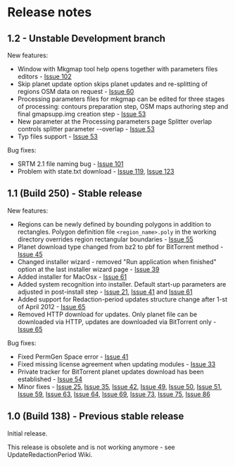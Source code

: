 # Release notes #

## 1.2 - Unstable Development branch ##
New features:

  * Window with Mkgmap tool help opens together with parameters files editors - [Issue 102](https://code.google.com/p/osm2garmin/issues/detail?id=102)
  * Skip planet update option skips planet updates and re-splitting of regions OSM data on request - [Issue 60](https://code.google.com/p/osm2garmin/issues/detail?id=60)
  * Processing parameters files for mkgmap can be edited for three stages of processing: contours preparation step, OSM maps authoring step and final gmapsupp.img creation step - [Issue 53](https://code.google.com/p/osm2garmin/issues/detail?id=53)
  * New parameter at the Processing parameters page Splitter overlap controls splitter parameter --overlap - [Issue 53](https://code.google.com/p/osm2garmin/issues/detail?id=53)
  * Typ files support - [Issue 53](https://code.google.com/p/osm2garmin/issues/detail?id=53)

Bug fixes:

  * SRTM 2.1 file naming bug - [Issue 101](https://code.google.com/p/osm2garmin/issues/detail?id=101)
  * Problem with state.txt download - [Issue 119](https://code.google.com/p/osm2garmin/issues/detail?id=119), [Issue 123](https://code.google.com/p/osm2garmin/issues/detail?id=123)

## 1.1 (Build 250) - Stable release ##
New features:

  * Regions can be newly defined by bounding polygons in addition to rectangles. Polygon definition file `<region_name>.poly` in the working directory overrides region rectangular boundaries - [Issue 55](https://code.google.com/p/osm2garmin/issues/detail?id=55)
  * Planet download type changed from bz2 to pbf for BitTorrent method - [Issue 45](https://code.google.com/p/osm2garmin/issues/detail?id=45)
  * Changed installer wizard - removed "Run application when finished" option at the last installer wizard page - [Issue 39](https://code.google.com/p/osm2garmin/issues/detail?id=39)
  * Added installer for MacOsx - [Issue 61](https://code.google.com/p/osm2garmin/issues/detail?id=61)
  * Added system recognition into installer. Default start-up parameters are adjusted in post-install step - [Issue 21](https://code.google.com/p/osm2garmin/issues/detail?id=21), [Issue 41](https://code.google.com/p/osm2garmin/issues/detail?id=41) and [Issue 61](https://code.google.com/p/osm2garmin/issues/detail?id=61)
  * Added support for Redaction-period updates structure change after 1-st of April 2012 - [Issue 65](https://code.google.com/p/osm2garmin/issues/detail?id=65)
  * Removed HTTP download for updates. Only planet file can be downloaded via HTTP, updates are downloaded via BitTorrent only - [Issue 65](https://code.google.com/p/osm2garmin/issues/detail?id=65)

Bug fixes:

  * Fixed PermGen Space error - [Issue 41](https://code.google.com/p/osm2garmin/issues/detail?id=41)
  * Fixed missing license agreement when updating modules - [Issue 33](https://code.google.com/p/osm2garmin/issues/detail?id=33)
  * Private tracker for BitTorrent planet updates download has been established - [Issue 54](https://code.google.com/p/osm2garmin/issues/detail?id=54)
  * Minor fixes - [Issue 25](https://code.google.com/p/osm2garmin/issues/detail?id=25), [Issue 35](https://code.google.com/p/osm2garmin/issues/detail?id=35), [Issue 42](https://code.google.com/p/osm2garmin/issues/detail?id=42), [Issue 49](https://code.google.com/p/osm2garmin/issues/detail?id=49), [Issue 50](https://code.google.com/p/osm2garmin/issues/detail?id=50), [Issue 51](https://code.google.com/p/osm2garmin/issues/detail?id=51), [Issue 59](https://code.google.com/p/osm2garmin/issues/detail?id=59), [Issue 63](https://code.google.com/p/osm2garmin/issues/detail?id=63), [Issue 64](https://code.google.com/p/osm2garmin/issues/detail?id=64), [Issue 69](https://code.google.com/p/osm2garmin/issues/detail?id=69), [Issue 73](https://code.google.com/p/osm2garmin/issues/detail?id=73), [Issue 75](https://code.google.com/p/osm2garmin/issues/detail?id=75), [Issue 86](https://code.google.com/p/osm2garmin/issues/detail?id=86)

## 1.0 (Build 138) - Previous stable release ##

Initial release.

This release is obsolete and is not working anymore - see UpdateRedactionPeriod Wiki.